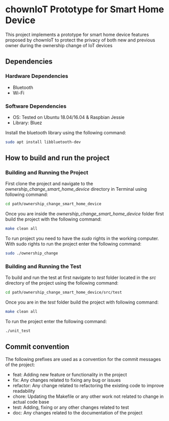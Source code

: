 # chownIoT Prototype for Smart Home Device 
This project implements a prototype for smart home device features proposed by chownIoT to protect the privacy of both new and previous owner during the ownership change of IoT devices

## Dependencies
### Hardware Dependencies
* Bluetooth
* Wi-Fi

### Software Dependencies
* OS: Tested on Ubuntu 18.04/16.04 & Raspbian Jessie
* Library: Bluez 

Install the bluetooth library using the following command: 
```bash
sudo apt install libbluetooth-dev
```
	
## How to build and run the project
### Building and Running the Project
First clone the project and navigate to the *ownership_change_smart_home_device* directory in Terminal using following command:
```bash
cd path/ownership_change_smart_home_device
```
Once you are inside the *ownership_change_smart_home_device* folder first build the project with the following command:
```bash
make clean all
```
To run project you need to have the *sudo* rights in the working computer. With sudo rights to run the project enter the following command:
```bash
sudo ./ownership_change
```

### Building and Running the Test
To build and run the test at first navigate to *test* folder located in the *src* directory of the project using the following command:
```bash
cd path/ownership_change_smart_home_device/src/test
```
Once you are in the *test* folder build the project with following command:
```bash
make clean all
```
To run the project enter the following command:
```bash
./unit_test
```


## Commit convention 
The following prefixes are used as a convention for the commit messages of the project:
* feat: Adding new feature or functionality in the project
* fix: Any changes related to fixing any bug or issues
* refactor: Any change related to refactoring the existing code to improve readability
* chore: Updating the Makefile or any other work not related to change in actual code base
* test: Adding, fixing or any other changes related to test
* doc: Any changes related to the documentation of the project